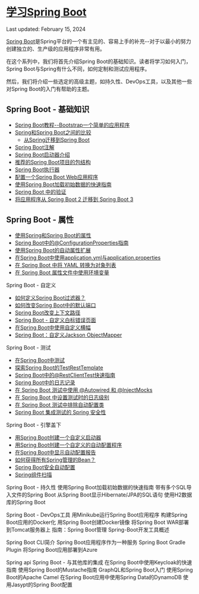 # [学习Spring Boot](https://www.baeldung.com/spring-boot)

Last updated: February 15, 2024

[Spring Boot](https://spring.io/projects/spring-boot)是Spring平台的一个有主见的、容易上手的补充--对于以最小的努力创建独立的、生产级的应用程序非常有用。

在这个系列中，我们将首先介绍Spring Boot的基础知识。读者将学习如何入门，Spring Boot与Spring有什么不同，如何定制和测试应用程序。

然后，我们将介绍一些选定的高级主题，如持久性、DevOps工具，以及其他一些对Spring Boot的入门有帮助的主题。

## Spring Boot - 基础知识

- [Spring Boot教程--Bootstrap一个简单的应用程序](/spring-boot-modules/spring-boot-bootstrap/spring-boot-start_zh.md)
- [Spring和Spring Boot之间的比较](/spring-boot-modules/spring-vs-spring-boot_zh.md)
  - [从Spring迁移到Spring Boot](/spring-boot-modules/spring-boot-migration_zh.md)
- [Spring Boot注解](/spring-boot-modules/spring-boot-annotations/spring-boot-annotations_zh.md)
- [Spring Boot启动器介绍](/spring-boot-modules/spring-boot-artifacts-2/spring-boot-starters_zh.md)
- [推荐的Spring Boot项目的包结构](spring-boot-package-structure_zh.md)
- [Spring Boot执行器](../spring-reactive-modules/spring-reactive-3/spring-boot-actuators_zh.md)
- [配置一个Spring Boot Web应用程序](/spring-boot-modules](https://www.baeldung.com/spring-boot-bean-validation)/spring-boot-mvc-4/spring-boot-application-configuration_zh.md)
- [使用Spring Boot加载初始数据的快速指南](../persistence-modules/spring-boot-persistence/README-zh.md#用spring-boot加载初始数据的快速指南)
- [Spring Boot 中的验证](/spring-boot-modules/spring-boot-validation/spring-boot-bean-validation_zh.md)
- [将应用程序从 Spring Boot 2 迁移到 Spring Boot 3](/spring-boot-modules/spring-boot-3/spring-boot-3-migration_zh.md)

## Spring Boot - 属性

- [使用Spring和Spring Boot的属性](/spring-boot-modules/spring-boot-properties/README-zh.md#spring和spring-boot的属性)
- [Spring Boot中的@ConfigurationProperties指南](/spring-boot-modules/spring-boot-properties/README-zh.md)
- [使用Spring Boot的自动属性扩展](/spring-boot-modules/spring-boot-property-exp/README-zh.md)
- [在Spring Boot中使用application.yml与application.properties](/spring-boot-modules/spring-boot-properties-3/README-zh.md#在spring-boot中使用applicationyml与applicationproperties)
- [在 Spring Boot 中将 YAML 转换为对象列表](/spring-boot-modules/spring-boot-properties-2/README-zh.md#在spring-boot中将yaml转为对象列表)
- [在 Spring Boot 属性文件中使用环境变量](/spring-boot-modules/spring-boot-properties-4/spring-boot-properties-env-variables_zh.md)

Spring Boot - 自定义

- [如何定义Spring Boot过滤器？](/spring-boot-modules/spring-boot-basic-customization/spring-boot-add-filter_zh.md)
- [如何改变Spring Boot中的默认端口](/spring-boot-modules/spring-boot-basic-customization/spring-boot-change-port_zh.md)
- [Spring Boot改变上下文路径](/spring-boot-modules/spring-boot-context-path_zh.md)
- [Spring Boot - 自定义白标错误页面](/spring-boot-modules/spring-boot-basic-customization/spring-boot-custom-error-page_zh.md)
- [在Spring Boot中使用自定义横幅](/spring-boot-modules/spring-boot-basic-customization/spring-boot-custom-banners_zh.md)
- [Spring Boot：自定义Jackson ObjectMapper](/spring-boot-modules/spring-boot-data/spring-boot-customize-jackson-objectmapper_zh.md)

Spring Boot - 测试

- [在Spring Boot中测试](/spring-boot-modules/spring-boot-simple/spring-boot-testing_zh.md)
- [探索Spring Boot的TestRestTemplate](/spring-web-modules/spring-resttemplate/spring-boot-testresttemplate_zh.md)
- [Spring Boot中的@RestClientTest快速指南](/spring-boot-modules/spring-boot-client/restclienttest-in-spring-boot_zh.md)
- [Spring Boot中的日志记录](/spring-boot-modules/spring-boot-simple/spring-boot-logging_zh.md)
- [在 Spring Boot 测试中使用 @Autowired 和 @InjectMocks](/testing-modules/spring-mockito/spring-test-autowired-injectmocks_zh.md)
- [在 Spring Boot 中设置测试时的日志级别](/spring-boot-modules/spring-boot-testing-2/spring-boot-testing-log-level_zh.md)
- [在 Spring Boot 测试中排除自动配置类](/spring-boot-modules/spring-boot-testing/spring-boot-exclude-auto-configuration-test_zh.md)
- [Spring Boot 集成测试的 Spring 安全性](/spring-boot-modules/spring-boot-security/spring-security-integration-tests_zh.md)

Spring Boot - 引擎盖下

- [用Spring Boot创建一个自定义启动器](/spring-boot-modules/spring-boot-custom-starter/spring-boot-custom-starter_zh.md)
- [用Spring Boot创建一个自定义的自动配置程序](/spring-boot-modules/spring-boot-autoconfiguration/spring-boot-custom-auto-configuration_zh.md)
- [在Spring Boot中显示自动配置报告](/spring-boot-modules/spring-boot-autoconfiguration/spring-boot-auto-configuration-report_zh.md)
- [如何获得所有Spring管理的Bean？](/spring-boot-modules/spring-boot-di/spring-show-all-beans_zh.md)
- [Spring Boot安全自动配置](/spring-boot-modules/spring-boot-security/spring-boot-security-autoconfiguration_zh.md)
- [Spring组件扫描](/spring-boot-modules/spring-boot-di/spring-component-scanning_zh.md)

Spring Boot - 持久性
使用Spring Boot加载初始数据的快速指南
带有多个SQL导入文件的Spring Boot
从Spring Boot显示Hibernate/JPA的SQL语句
使用H2数据库的Spring Boot

Spring Boot - DevOps工具
用Minikube运行Spring Boot应用程序
构建Spring Boot应用的Docker化
用Spring Boot创建Docker镜像
将Spring Boot WAR部署到Tomcat服务器上
指南：Spring Boot管理
Spring-Boot开发工具概述

Spring Boot CLI简介
Spring Boot应用程序作为一种服务
Spring Boot Gradle Plugin
将Spring Boot应用部署到Azure

Spring api
Spring Boot - 与其他库的集成
在Spring Boot中使用Keycloak的快速指南
使用Spring Boot的Mustache指南
GraphQL和Spring Boot入门
使用Spring Boot的Apache Camel
在Spring Boot应用中使用Spring Data的DynamoDB
使用Jasypt的Spring Boot配置
